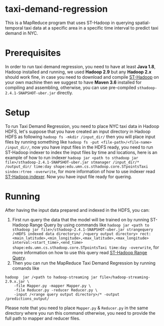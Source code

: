 # taxi-demand-regression
This is a MapReduce program that uses ST-Hadoop in querying spatial-temporal taxi data at a specific area in a specific time interval to predict taxi demand in NYC.

# Prerequisites
In order to run taxi demand regression, you need to have at least **Java 1.8**, Hadoop installed and running, we used **Hadoop 2.9** but any **Hadoop 2.x** should work fine, in case you need to download and compile [ST-Hadoop](https://github.com/lmarabi/st-hadoop) on your own machine then we suggest to have **Maven 3.6** installed for compiling and assembling, otherwise, you can use pre-compiled `sthadoop-2.4.1-SNAPSHOT-uber.jar` directly.

# Setup
To run Taxi Demand Regression, you need to place NYC taxi data in Hadoop HDFS, let's suppose that you have created an input directory in Hadoop HDFS as following `hadoop fs -mkdir /input_dir/` then you will place input files by running something like `hadoop fs -put <file-path>/<file-name> /input_dir/`, now you have input files in the HDFS ready, you need to run ST-Hadoop indexer to index the input files by time and locations, here is an example of how to run indexer `hadoop jar <path to sthadoop jar file>/sthadoop-2.4.1-SNAPSHOT-uber.jar stmanager /input_dir/* /output_dir/ time:day shape:edu.umn.cs.sthadoop.core.STpointsTaxi sindex:rtree -overwrite`, for more information of how to use indexer read [ST-Hadoop indexer](http://st-hadoop.cs.umn.edu/getting-started/spatio-temporal-index). Now you have input file ready for quering.

# Running
After having the input data prepared and indexed in the HDFS, you can:
1. First run query the data that the model will be trained on by running ST-Hadoop Range Query by using commands like `hadoop jar <path to sthadoop jar file>/sthadoop-2.4.1-SNAPSHOT-uber.jar strangequery /<HDFS indexed data directory>/ /<query output directory> rect:<main_latitude>,<min_longitude>,<max_latitude>,<max_longitude> interval:<start_time>,<end_time> shape:edu.umn.cs.sthadoop.core.STpointsTaxi time:day -overwrite`, for more information on how to use this query read [ST-Hadoop Range Query](http://st-hadoop.cs.umn.edu/getting-started/spatio-temporal-range-query). 
2. Then you can run the MapReduce Taxi Demand Regression by running comands like 
```
hadoop  jar /<path to hadoop-streaming jar file>/hadoop-streaming-2.9.x.jar \
	-file Mapper.py -mapper Mapper.py \
	-file Reducer.py -reducer Reducer.py \
	-input /<range query output directory>/* -output /predictions_output/
```
Please note that you need to place `Mapper.py` & `Reducer.py` in the same directory where you run this command otherwise, you need to provide the full path to mapper and reducer files.
